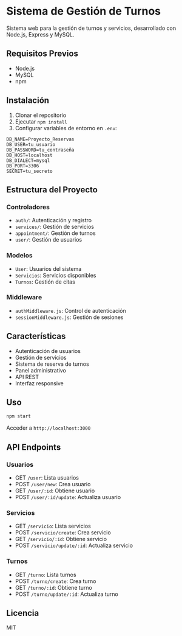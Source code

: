 # Sistema de Gestión de Turnos

Sistema web para la gestión de turnos y servicios, desarrollado con Node.js, Express y MySQL.

## Requisitos Previos
- Node.js
- MySQL
- npm

## Instalación
1. Clonar el repositorio
2. Ejecutar `npm install`
3. Configurar variables de entorno en `.env`:
```env
DB_NAME=Proyecto_Reservas
DB_USER=tu_usuario
DB_PASSWORD=tu_contraseña
DB_HOST=localhost
DB_DIALECT=mysql
DB_PORT=3306
SECRET=tu_secreto
```

## Estructura del Proyecto

### Controladores
- `auth/`: Autenticación y registro
- `services/`: Gestión de servicios
- `appointment/`: Gestión de turnos
- `user/`: Gestión de usuarios

### Modelos
- `User`: Usuarios del sistema
- `Servicios`: Servicios disponibles
- `Turnos`: Gestión de citas

### Middleware
- `authMiddleware.js`: Control de autenticación
- `sessionMiddleware.js`: Gestión de sesiones

## Características
- Autenticación de usuarios
- Gestión de servicios
- Sistema de reserva de turnos
- Panel administrativo
- API REST
- Interfaz responsive

## Uso
```bash
npm start
```
Acceder a `http://localhost:3000`

## API Endpoints

### Usuarios
- GET `/user`: Lista usuarios
- POST `/user/new`: Crea usuario
- GET `/user/:id`: Obtiene usuario
- POST `/user/:id/update`: Actualiza usuario

### Servicios
- GET `/servicio`: Lista servicios
- POST `/servicio/create`: Crea servicio
- GET `/servicio/:id`: Obtiene servicio
- POST `/servicio/update/:id`: Actualiza servicio

### Turnos
- GET `/turno`: Lista turnos
- POST `/turno/create`: Crea turno
- GET `/turno/:id`: Obtiene turno
- POST `/turno/update/:id`: Actualiza turno

## Licencia
MIT